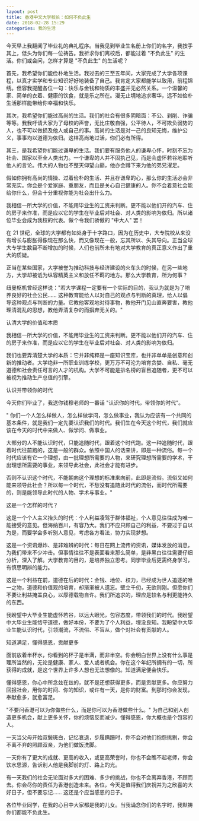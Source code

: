 ```yaml
---
layout: post
title: 香港中文大学校长：如何不负此生
date: 2018-02-28 15:29
categories: 我的生活
---
```


今天早上我翻阅了毕业礼的典礼程序。当我见到毕业生名册上你们的名字，我按手其上，低头为你们每一位祷告。我祈求你们离校后，都能过着 "不负此生" 的生活。你们或会问，怎样才算是 "不负此生" 的生活呢？

首先，我希望你们能俭朴地生活。我过去的三至五年间，大家完成了大学各项课程，以真才实学和专业知识好好地装备了自己。我肯定大家都能学以致用，前程锦绣。但容我提醒各位一句：快乐与金钱和物质的丰盛并无必然关系。一个温馨的家、简单的衣着、健康的饮食，就是乐之所在。漫无止境地追求奢华，远不如俭朴生活那样能带给你幸福和快乐。

其次，我希望你们能过高尚的生活。我们的社会有很多阴暗面：不公、剥削、诈骗等等。我我吁请大家为了母校的声誉，无比庄敬自强，公平待人，不可欺负弱势的人，也不可以做损及他人或自己的事。高尚的生活是对一己的良知无悔，维护公义，事事均以道德为依归。这样高尚地过活，你们必有所得。

其三，是我希望你们能过谦卑的生活。我们要有服务他人的谦卑心怀，时刻不忘为社会、国家以至全人类出力。一个谦卑的人并不固执己见，而是会虚怀若谷地聆听他人的言论。伟大的人物也不整天仰望山巅，他亦会蹲下来为他的弟兄濯足。

假如你拥有高尚的情操、过着俭朴的生活、并且存谦卑的心，那么你的生活必会非常充实。你会是个爱家庭、重朋友，而且是关心自己健康的人。你不会着意社会能给你什么，但会十分重视你能为社会出什么力。

我相信一所大学的价值，不能用毕业生的工资来判断。更不能以他们开的汽车、住的房子来作准，而是应以它的学生在毕业后对社会、对人类的影响为依归。所以诸位毕业会成为我校的代表。做个令我们骄傲的 "中大人" 罢！

在 21 世纪，全球的大学都有如处身于十字路口，因为在历史中，大专院校从来没有增长与膨胀得像现在那么快，而又像现在一般，忘其所以、失其导向。正当全球大专学生数目不断增加的时候，人们也前所未有地对大学教育的真正意义作出了重大的质疑。

正当在某些国家，大学被誉为推动科技与经济建设的火车头的时候，在另一些地方，大学却被诋为纵容精英主义和放任不羁的地方。那么大学教育，所为何事？

纽曼枢机曾经这样说："若大学课程一定要有一个实际的目的，我认为就是为了培养良好的社会公民…… 这种教育能给人以对自己的观点与判断的真理，给人以倡导这种观点与判断的力量。它教他客观地对待事物，教他开门见山直奔要害，教他理清混乱的思想，教他弄清复杂的而摒弃无关的。"

认清大学的价值和本质

我相信一所大学的价值，不能用毕业生的工资来判断。更不能以他们开的汽车、住的房子来作准，而是应以它的学生在毕业后对社会、对人类的影响为依归。

我们也要弄清楚大学的本质：它并非纯粹是一座知识宝库，也并非单单是创意和创新的推动者。大学绝非一所职业训练学校，更万万不可沦为培育贪婪、自私、毫无道德和社会责任可言的人才的机构。大学不可能是排名榜的盲目追随者，更不可以被视为推动生产总值的引擎。

认识并带领你的时代

今天你们毕业了，我送你钱穆老师的一番话 "认识你的时代，带领你的时代"。

" 你们一个人怎么样做人，怎么样做学问，怎么做事业，我认为应该有一个共同的基本条件，就是我们一定先要认识我们的时代。我们生在今天这个时代，我们就应该在今天的时代中来做人、做学问、做事业。

大部分的人不能认识时代，只能追随时代，跟着这个时代跑。这一种追随时代，跟着时代往前跑的，这是一般的群众。依照中国人的话来讲，即是一种流俗。每一个时代应该有它一个理想，由一批理想所需要的人物，来研究理想所需要的学术，干出理想所需要的事业，来领导此社会，此社会才能有进步。

否则不认识这个时代，不能朝向这个理想的标准来向前，此即是流俗。流俗又如何能来领导此社会？所以每一个时代，不愁没有追随此时代的流俗，而时代所需要的，则是能领导此时代的人物、学术与事业。"

这是一个怎样的时代？

这是一个个人主义抬头的时代：个人利益凌驾于群体福祉，个人意见往往成为唯一能接受的意见。但海纳百川，有容乃大。我们不应只顾自己的利益，不要过于自以为是，而要学会多听别人意见，考虑各方看法，协力实现梦想。

这是一个资讯爆炸、是非难辨的时代：每日在网上流传的资讯，媒体发放的消息，为我们带来不少冲击。但事情往往不是表面看来那么简单，是非黑白往往需要仔细分析，深入了解。大学教育的目的，是培养独立思考。同学毕业后更需终身学习，有慎思明辨的能力。

这是一个利益在前，道德在后的时代：金钱、地位、权力，已经成为世人追逐的唯一之物，道德和价值观的培育，却渐渐被人遗忘。壁立千仞，无欲则刚。但愿你们不要让利益掩盖良心，以厚德载物自许。我们所追求的，理应是较名与利更能持久的东西。

我盼望中大毕业生能虚怀若谷，以远大眼光，包容态度，带领我们的时代。我盼望中大毕业生能恪守道德，做好本份，不要为了个人利益，埋没良知。我盼望中大毕业生能认识时代，引领潮流，不流俗、不盲从，做个对社会有贡献的人。

知道满足，懂得感恩，贡献更多

面前放着半杯水，你看到的杯子是半满，而非半空。你会明白世界上没有什么事是理所当然的，无论是健康、家人、爱人或者机会。你在这个年纪所拥有的一切，所获得的成就，是这个世界上许多人想也无法想像的。知道满足便会快乐。

懂得感恩，你心中所念兹在兹的，就不是还想获得更多，而是贡献更多。你应努力回报社会，用你的时间、你的知识，或许有一天，是你的财富。到那时你会发现，奉献愈多，就愈富足。

"不要问香港可以为你做些什么，而是你可以为香港做些什么。" 为自己和别人创造更多机会，献上更多关怀，你的烦恼反而减少。懂得感恩，你大概也是个包容的人。

一天当父母开始双鬓斑白，记忆衰退，步履蹒跚时，你不会对他们抱怨挑剔，你会不离不弃的照顾双亲，为他们做饭洗脚。

一天你有了更大的成就、更高的收入，或更高荣誉时，你也不会瞧不起老师，你会饮水思源，告诉别人他是我脚前的灯、路上的光。

有一天我们的社会无论面对多大的困难、多少的挑战，你也不会离弃香港，不顾而去。你会尽你的责任为香港创造未来。各位，今天是值得我们庆祝并为之欣喜的大好日子，但不要忘记…… 这还是个应当感恩的日子。

各位毕业同学，在我的心目中大家都是我的儿女。当我诵念你们的名字时，我默祷你们都能不负此生。